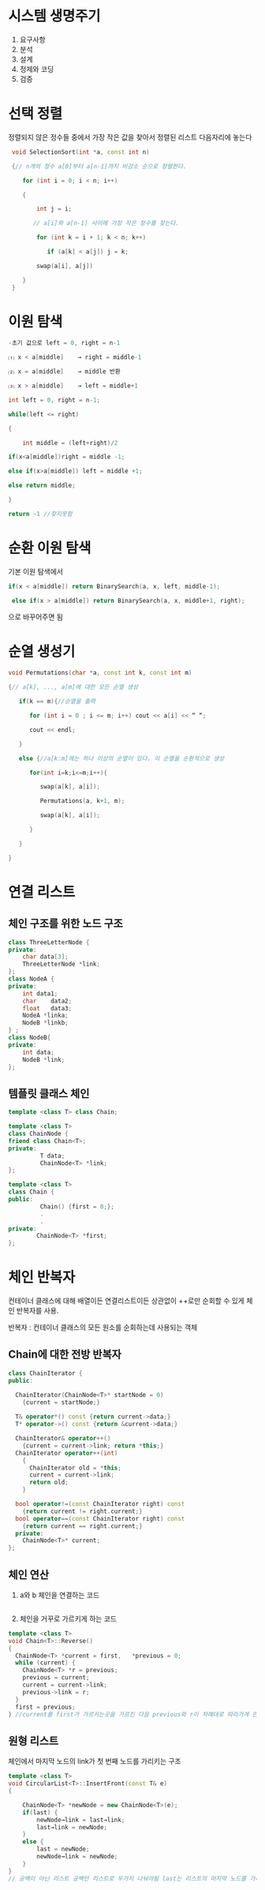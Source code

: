 # 시스템 생명주기

1. 요구사항
2. 분석
3. 설계
4. 정제와 코딩
5. 검증

# 선택 정렬

정렬되지 않은 정수들 중에서 가장 작은 값을 찾아서 정렬된 리스트 다음자리에 놓는다

```C++
 void SelectionSort(int *a, const int n) 

 {// n개의 정수 a[0]부터 a[n-1]까지 비감소 순으로 정렬한다. 

    for (int i = 0; i < n; i++) 

    { 

        int j = i; 

       // a[i]와 a[n-1] 사이에 가장 작은 정수를 찾는다. 

        for (int k = i + 1; k < n; k++) 

           if (a[k] < a[j]) j = k; 

        swap(a[i], a[j]) 

    } 
 } 
```



# 이원 탐색

```C++
-초기 값으로 left = 0, right = n-1

⑴ x < a[middle]    → right = middle-1

⑵ x = a[middle]    → middle 반환

⑶ x > a[middle]    → left = middle+1

int left = 0, right = n-1;

while(left <= right)

{	

	int middle = (left+right)/2

if(x<a[middle])right = middle -1;

else if(x>a[middle]) left = middle +1;

else return middle;

}

return -1 //찾지못함
```



# 순환 이원 탐색

기본 이원 탐색에서

```C++
if(x < a[middle]) return BinarySearch(a, x, left, middle-1);

 else if(x > a[middle]) return BinarySearch(a, x, middle+1, right);
```

으로 바꾸어주면 됨

# 순열 생성기

```c++
void Permutations(char *a, const int k, const int m)

{// a[k], ..., a[m]에 대한 모든 순열 생성

   if(k == m){//순열을 출력

      for (int i = 0 ; i <= m; i++) cout << a[i] << “ “;

      cout << endl;

   }

   else {//a[k:m]에는 하나 이상의 순열이 있다. 이 순열을 순환적으로 생성

      for(int i=k;i<=m;i++){

         swap(a[k], a[i]);

         Permutations(a, k+1, m);

         swap(a[k], a[i]);

      }

   }

}

```

# 연결 리스트

## 체인 구조를 위한 노드 구조

```C++
class ThreeLetterNode {
private:
	char data[3];
	ThreeLetterNode *link;
};
class NodeA {
private:
	int	data1;
	char	data2;
	float	data3;
	NodeA *linka;
	NodeB *linkb;
} ;
class NodeB{ 
private:
	int data;
	NodeB *link;
};

```

## 템플릿 클래스 체인

```C++
template <class T> class Chain;  

template <class T>
class ChainNode {
friend class Chain<T>;
private:
         T data;
         ChainNode<T> *link;
};

template <class T>
class Chain {
public:
         Chain() {first = 0;}; 
         .
         .
private:
        ChainNode<T> *first;
};

```

# 체인 반복자

컨테이너 클래스에 대해 배열이든 연결리스트이든 상관없이 ++로만 순회할 수 있게 체인 반복자를 사용.

반복자 : 컨테이너 클래스의 모든 원소를 순회하는데 사용되는 객체

## Chain에 대한 전방 반복자

```C++
class ChainIterator {
public:

  ChainIterator(ChainNode<T>* startNode = 0)
    {current = startNode;}
    
  T& operator*() const {return current->data;}
  T* operator->() const {return &current->data;}

  ChainIterator& operator++()  
    {current = current->link; return *this;}
  ChainIterator operator++(int)
    {
      ChainIterator old = *this;
      current = current->link;
      return old;
    }

  bool operator!=(const ChainIterator right) const
    {return current != right.current;}
  bool operator==(const ChainIterator right) const
    {return current == right.current;}
  private:
    ChainNode<T>* current;
};
```

## 체인 연산

1. a와 b 체인을 연결하는 코드

```C++

```

2. 체인을 거꾸로 가르키게 하는 코드

```C++
template <class T>
void Chain<T>::Reverse()
{
  ChainNode<T> *current = first,   *previous = 0;  
  while (current) {
    ChainNode<T> *r = previous; 
    previous = current;             
    current = current->link;  
    previous->link = r;  
  }
  first = previous;
} //current를 first가 가르키는곳을 가르킨 다음 previous와 r이 차례대로 따라가게 만듬 r이 null을 넣음
```

## 원형 리스트

체인에서 마지막 노드의 link가 첫 번째 노드를 가리키는 구조

```C++
template <class T>
void CircularList<T>::InsertFront(const T& e)
{

	ChainNode<T> *newNode = new ChainNode<T>(e);
	if(last) { 
		newNode→link = last→link;
		last→link = newNode;
	}
	else {  
		last = newNode;
		newNode→link = newNode;
	}
}
// 공백이 아닌 리스트 공백인 리스트로 두가지 나눠야됨 last는 리스트의 마지막 노드를 가리킨다. p를 동적할당하고 p->link = last -> link   last => link = p 구조로 추가
```

